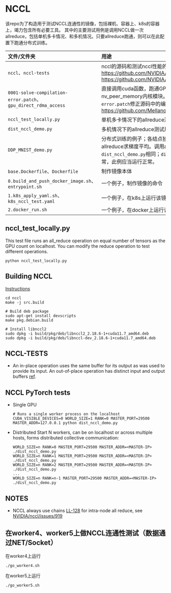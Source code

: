# NCCL

该repo为了构造用于测试NCCL连通性的镜像，包括裸机、容器上、k8s的容器上，竭力包含所有必要工具。
其中的主要测试用例是调用NCCL做一次allreduce，包括单机多卡情况、和多机情况。只要allreduce跑通，则可以在此配置下跑通分布式训练。

| 文件/文件夹 | 用途 |
| :-----| :----- |
|`nccl`、`nccl-tests`|nccl的源码和测试nccl性能的小工具。https://github.com/NVIDIA/nccl https://github.com/NVIDIA/nccl-tests|
|`0001-solve-compilation-error.patch`、`gpu_direct_rdma_access`|直接调用cuda函数，跑通GPUDirect RDMA；要求有nv_peer_memory内核模块。`0001-solve-compilation-error.patch`修正源码中的编译错误bug。 https://github.com/Mellanox/gpu_direct_rdma_access|
|`nccl_test_locally.py`|单机多卡情况下的allreduce测试用例|
|`dist_nccl_demo.py`|多机情况下的allreduce测试用例|
|`DDP_MNIST_demo.py`|分布式训练的例子；各结点独自训练的间隙，调用allreduce求梯度平均。调用allreduce的途径与`dist_nccl_demo.py`相同；`dist_nccl_demo.py`运行正常，此例应当运行正常。|
|`base.Dockerfile`、`Dockerfile`|制作镜像本体|
|`0.build_and_push_docker_image.sh`、`entrypoint.sh`|一个例子，制作镜像的命令|
|`1.k8s_apply_yaml.sh`、`k8s_nccl_test.yaml`|一个例子，在k8s上运行该镜像|
|`2.docker_run.sh`|一个例子，在docker上运行该镜像|

## nccl_test_locally.py
This test file runs an all_reduce operation on equal number of tensors as the GPU count on localhost.
You can modify the reduce operation to test different operations.
```
python nccl_test_locally.py
```

## Building NCCL

[Instructions](https://github.com/NVIDIA/nccl#install)

```
cd nccl
make -j src.build

# Build deb package
sudo apt-get install devscripts
make pkg.debian.build

# Install libnccl2
sudo dpkg -i build/pkg/deb/libnccl2_2.18.6-1+cuda11.7_amd64.deb
sudo dpkg -i build/pkg/deb/libnccl-dev_2.18.6-1+cuda11.7_amd64.deb
```

## NCCL-TESTS

* An in-place operation uses the same buffer for its output as was used to
  provide its input. An out-of-place operation has distinct input and output
  buffers [ref](https://github.com/NVIDIA/nccl/issues/12).

## NCCL PyTorch tests

* Single GPU
  ```
  # Runs a single worker process on the localhost
  CUDA_VISIBLE_DEVICES=0 WORLD_SIZE=1 RANK=0 MASTER_PORT=29500 MASTER_ADDR=127.0.0.1 python dist_nccl_demo.py
  ```
* Distributed
  Start N workers, can be on localhost or across multiple hosts, forms distributed collective communication:
  ```
  WORLD_SIZE=n RANK=0 MASTER_PORT=29500 MASTER_ADDR=<MASTER-IP> ./dist_nccl_demo.py
  WORLD_SIZE=n RANK=1 MASTER_PORT=29500 MASTER_ADDR=<MASTER-IP> ./dist_nccl_demo.py 
  WORLD_SIZE=n RANK=2 MASTER_PORT=29500 MASTER_ADDR=<MASTER-IP> ./dist_nccl_demo.py 
  ...
  WORLD_SIZE=n RANK=n-1 MASTER_PORT=29500 MASTER_ADDR=<MASTER-IP> ./dist_nccl_demo.py  
  ```

## NOTES

* NCCL always use chains [LL-128](https://github.com/NVIDIA/nccl/issues/281#issuecomment-571816990)
  for intra-node all reduce, see [NVIDIA/nccl/issues/919](https://github.com/NVIDIA/nccl/issues/919)

## 在worker4、worker5上做NCCL连通性测试（数据通过NET/Socket）

在worker4上运行
```
./go_worker4.sh
```

在worker5上运行
```
./go_worker5.sh
```
